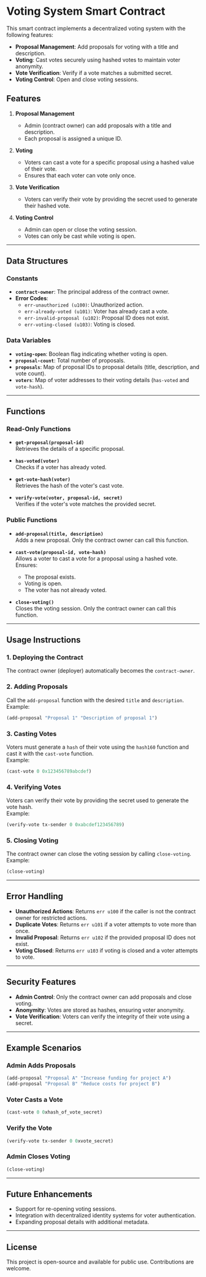 # Voting System Smart Contract

This smart contract implements a decentralized voting system with the following features:

- **Proposal Management**: Add proposals for voting with a title and description.
- **Voting**: Cast votes securely using hashed votes to maintain voter anonymity.
- **Vote Verification**: Verify if a vote matches a submitted secret.
- **Voting Control**: Open and close voting sessions.

## Features

1. **Proposal Management**  
   - Admin (contract owner) can add proposals with a title and description.
   - Each proposal is assigned a unique ID.

2. **Voting**  
   - Voters can cast a vote for a specific proposal using a hashed value of their vote.
   - Ensures that each voter can vote only once.

3. **Vote Verification**  
   - Voters can verify their vote by providing the secret used to generate their hashed vote.

4. **Voting Control**  
   - Admin can open or close the voting session.
   - Votes can only be cast while voting is open.

---

## Data Structures

### Constants
- **`contract-owner`**: The principal address of the contract owner.
- **Error Codes**:
  - `err-unauthorized (u100)`: Unauthorized action.
  - `err-already-voted (u101)`: Voter has already cast a vote.
  - `err-invalid-proposal (u102)`: Proposal ID does not exist.
  - `err-voting-closed (u103)`: Voting is closed.

### Data Variables
- **`voting-open`**: Boolean flag indicating whether voting is open.
- **`proposal-count`**: Total number of proposals.
- **`proposals`**: Map of proposal IDs to proposal details (title, description, and vote count).
- **`voters`**: Map of voter addresses to their voting details (`has-voted` and `vote-hash`).

---

## Functions

### Read-Only Functions
- **`get-proposal(proposal-id)`**  
  Retrieves the details of a specific proposal.
  
- **`has-voted(voter)`**  
  Checks if a voter has already voted.
  
- **`get-vote-hash(voter)`**  
  Retrieves the hash of the voter's cast vote.

- **`verify-vote(voter, proposal-id, secret)`**  
  Verifies if the voter's vote matches the provided secret.

### Public Functions
- **`add-proposal(title, description)`**  
  Adds a new proposal. Only the contract owner can call this function.
  
- **`cast-vote(proposal-id, vote-hash)`**  
  Allows a voter to cast a vote for a proposal using a hashed vote.  
  Ensures:
  - The proposal exists.
  - Voting is open.
  - The voter has not already voted.
  
- **`close-voting()`**  
  Closes the voting session. Only the contract owner can call this function.

---

## Usage Instructions

### 1. Deploying the Contract
The contract owner (deployer) automatically becomes the `contract-owner`.

### 2. Adding Proposals
Call the `add-proposal` function with the desired `title` and `description`.  
Example:  
```clojure
(add-proposal "Proposal 1" "Description of proposal 1")
```

### 3. Casting Votes
Voters must generate a `hash` of their vote using the `hash160` function and cast it with the `cast-vote` function.  
Example:  
```clojure
(cast-vote 0 0x123456789abcdef)
```

### 4. Verifying Votes
Voters can verify their vote by providing the secret used to generate the vote hash.  
Example:  
```clojure
(verify-vote tx-sender 0 0xabcdef123456789)
```

### 5. Closing Voting
The contract owner can close the voting session by calling `close-voting`.  
Example:  
```clojure
(close-voting)
```

---

## Error Handling
- **Unauthorized Actions**: Returns `err u100` if the caller is not the contract owner for restricted actions.
- **Duplicate Votes**: Returns `err u101` if a voter attempts to vote more than once.
- **Invalid Proposal**: Returns `err u102` if the provided proposal ID does not exist.
- **Voting Closed**: Returns `err u103` if voting is closed and a voter attempts to vote.

---

## Security Features
- **Admin Control**: Only the contract owner can add proposals and close voting.
- **Anonymity**: Votes are stored as hashes, ensuring voter anonymity.
- **Vote Verification**: Voters can verify the integrity of their vote using a secret.

---

## Example Scenarios

### Admin Adds Proposals
```clojure
(add-proposal "Proposal A" "Increase funding for project A")
(add-proposal "Proposal B" "Reduce costs for project B")
```

### Voter Casts a Vote
```clojure
(cast-vote 0 0xhash_of_vote_secret)
```

### Verify the Vote
```clojure
(verify-vote tx-sender 0 0xvote_secret)
```

### Admin Closes Voting
```clojure
(close-voting)
```

---

## Future Enhancements
- Support for re-opening voting sessions.
- Integration with decentralized identity systems for voter authentication.
- Expanding proposal details with additional metadata.

---

## License
This project is open-source and available for public use. Contributions are welcome.